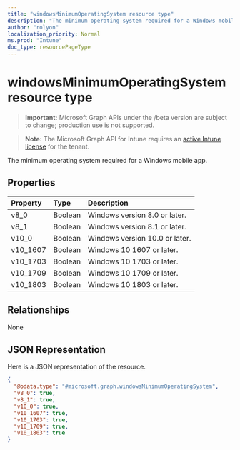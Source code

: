 ```yaml
---
title: "windowsMinimumOperatingSystem resource type"
description: "The minimum operating system required for a Windows mobile app."
author: "rolyon"
localization_priority: Normal
ms.prod: "Intune"
doc_type: resourcePageType
---
```


# windowsMinimumOperatingSystem resource type

> **Important:** Microsoft Graph APIs under the /beta version are subject to change; production use is not supported.

> **Note:** The Microsoft Graph API for Intune requires an [active Intune license](https://go.microsoft.com/fwlink/?linkid=839381) for the tenant.

The minimum operating system required for a Windows mobile app.

## Properties
|Property|Type|Description|
|:---|:---|:---|
|v8_0|Boolean|Windows version 8.0 or later.|
|v8_1|Boolean|Windows version 8.1 or later.|
|v10_0|Boolean|Windows version 10.0 or later.|
|v10_1607|Boolean|Windows 10 1607 or later.|
|v10_1703|Boolean|Windows 10 1703 or later.|
|v10_1709|Boolean|Windows 10 1709 or later.|
|v10_1803|Boolean|Windows 10 1803 or later.|

## Relationships
None

## JSON Representation
Here is a JSON representation of the resource.
<!-- {
  "blockType": "resource",
  "@odata.type": "microsoft.graph.windowsMinimumOperatingSystem"
}
-->
``` json
{
  "@odata.type": "#microsoft.graph.windowsMinimumOperatingSystem",
  "v8_0": true,
  "v8_1": true,
  "v10_0": true,
  "v10_1607": true,
  "v10_1703": true,
  "v10_1709": true,
  "v10_1803": true
}
```





